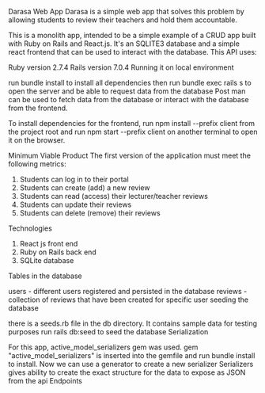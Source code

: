 Darasa Web App
Darasa is a simple web app that solves this problem by allowing students to review their
teachers and hold them accountable.

This is a monolith app, intended to be a simple example of a CRUD app built with Ruby on Rails and React.js. It's an SQLITE3 database and a simple react frontend that can be used to interact with the database.
This API uses:

Ruby version 2.7.4 Rails version 7.0.4 Running it on local environment

run bundle install to install all dependencies then run bundle exec rails s to open the server and be able to request data from the database 
Post man can be used to fetch data from the database or interact with the database from the frontend. 

To install dependencies for the frontend, run npm install --prefix client from the project root and run npm start --prefix client on another terminal to open it on the browser.


Minimum Viable Product
The first version of the application must meet the following metrics:
1. Students can log in to their portal
2. Students can create (add) a new review
3. Students can read (access) their lecturer/teacher reviews
4. Students can update their reviews
5. Students can delete (remove) their reviews

Technologies
1. React js front end
2. Ruby on Rails back end
3. SQLite database


Tables in the database

users - different users registered and persisted in the database 
reviews - collection of reviews that have been created for specific user
seeding the database

there is a seeds.rb file in the db directory. It contains sample data for testing purposes run rails db:seed to seed the database
Serialization

For this app, active_model_serializers gem was used. gem "active_model_serializers" is inserted into the gemfile and run bundle install to install. Now we can use a generator to create a new serializer Serializers gives ability to create the exact structure for the data to expose as JSON from the api
Endpoints

